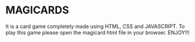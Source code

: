 # MAGICARDS
It is a card game completely made using HTML, CSS and JAVASCRIPT.
To play this game please open the magicard html file in your browser.
ENJOY!!!
